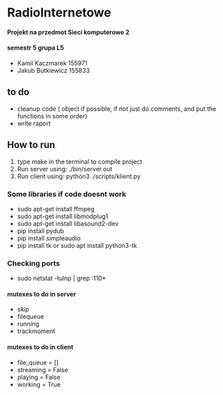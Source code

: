 # RadioInternetowe
#### Projekt na przedmot Sieci komputerowe 2
#### semestr 5 grupa L5
- Kamil Kaczmarek 155971
- Jakub Butkiewicz 155833


## to do
 - cleanup code ( object if possible, if not just do comments, and put the functions in some order)
 - write raport



## How to run
1. type make in the terminal to compile project
2. Run server using: ./bin/server.out
3. Run client using: python3 ./scripts/klient.py
   
### Some libraries if code doesnt work
- sudo apt-get install ffmpeg
- sudo apt-get install libmodplug1
- sudo apt-get install libasound2-dev
- pip install pydub 
- pip install simpleaudio
- pip install tk or sudo apt install python3-tk

### Checking ports
 - sudo netstat -tulnp | grep :110*

#### mutexes to do in server
- skip
- filequeue
- running
- trackmoment

#### mutexes to do in client
- file_queue = []
- streaming = False
- playing = False
- working = True


